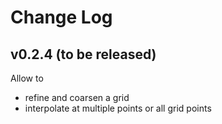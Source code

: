 # Change Log

## v0.2.4 (to be released)

Allow to
- refine and coarsen a grid
- interpolate at multiple points or all grid points

